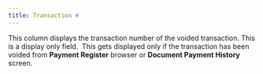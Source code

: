 ```yaml
---
title: Transaction #
---
```



This column displays the transaction number of the voided transaction.  This is a display only field.  This  gets displayed only if the transaction has been voided from **Payment 
 Register** browser or **Document Payment 
 History** screen.
